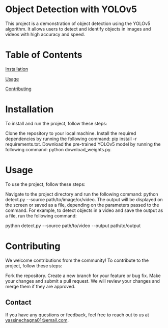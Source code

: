 # Object Detection with YOLOv5
This project is a demonstration of object detection using the YOLOv5 algorithm. It allows users to detect and identify objects in images and videos with high accuracy and speed.

# Table of Contents
[Installation](#Installation)

[Usage](#Usage)

[Contributing](#Contributing)
    
# Installation
To install and run the project, follow these steps:

Clone the repository to your local machine.
Install the required dependencies by running the following command: pip install -r requirements.txt.
Download the pre-trained YOLOv5 model by running the following command: python download_weights.py.

# Usage
To use the project, follow these steps:

Navigate to the project directory and run the following command: python detect.py --source path/to/image/or/video.
The output will be displayed on the screen or saved as a file, depending on the parameters passed to the command.
For example, to detect objects in a video and save the output as a file, run the following command:

python detect.py --source path/to/video --output path/to/output

# Contributing
We welcome contributions from the community! To contribute to the project, follow these steps:

Fork the repository.
Create a new branch for your feature or bug fix.
Make your changes and submit a pull request.
We will review your changes and merge them if they are approved.

## Contact
If you have any questions or feedback, feel free to reach out to us at yassinechagna01@email.com.
